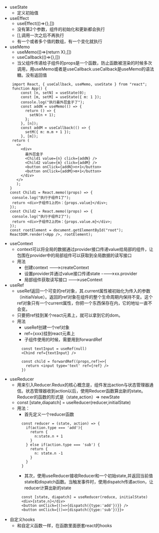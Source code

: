 - useState 
   - 定义初始值
- useEffect
   - useEffect(()=>{},[])
   - 没有第2个参数，组件的初始化和更新都会执行
   - [],调用一次之后不再执行
   - 有一个或者多个值的数组，有一个变化就执行
- useMemo
   - useMemo(()=>{return X},[])
   - useCallback(()=>{},[])
   - 当父组件传递给子组件的props是一个函数，防止函数被渲染的时候多次调用，用useMemo或者是useCallback.useCallback是useMemo的语法糖。没有返回值
   ```
    import React, { useCallback, useMemo, useState } from "react";
    function App() {
        const [n, setN] = useState(0);
        const [m, setM] = useState({ m: 1 });
        console.log("执行最外层盒子了");
        const addN = useMemo(() => {
          return () => {
            setN(n + 1);
          };
        }, [n]);
        const addM = useCallback(() => {
          setM({ m: m.m + 1 });
        }, [m]);
    return (
      <>
        <div>
          最外层盒子
          <Child1 value={n} click={addN} />
          <Child2 value={m} click={addM} />
          <button onClick={addN}>n+1</button>
          <button onClick={addM}>m+1</button>
        </div>
      </>
      );
  }
  const Child1 = React.memo((props) => {
    console.log("执行子组件1了");
    return <div>子组件1上的n：{props.value}</div>;
  });
  const Child2 = React.memo((props) => {
    console.log("执行子组件2了");
    return <div>子组件2上的m：{props.value.m}</div>;
  });
  const rootElement = document.getElementById("root");
  ReactDOM.render(<App />, rootElement);  
   ```
- useContext
   - context可以将全局的数据通过provider接口传递value给局部的组件，让包围在provider中的局部组件可以获取到全局数据的读写接口
   - 用法
      - 创建context  --->createContext
      - 设置provider并通过value接口传递state  ---->xx.provider
      - 局部组件获取读写接口  --->useContext
- useRef
   - useRef返回一个可变的ref对象，其.current属性被初始化为传入的参数（initialValue）。返回的ref对象在组件的整个生命周期内保持不变。这个ref对象只有一个current属性，你把一个东西保存在内，它的地址一直不会变。
   - 只要把ref挂到某个react元素上，就可以拿到它的dom。
   - 用法
      - useRef创建一个ref对象
      - ref={xxx}挂到react元素上
      - 子组件使用的时候，需要用到forwardRef
      ```
        const textInput = useRef(null)
        <Chind ref={textInput} />

        const child = forwardRef((props,ref)=>{
          return <input type='text' ref={ref} />
        })

      ```
- useReducer
   - 用来引入Reducer.Redux的核心概念是，组件发出action与状态管理器通信。状态管理器收到action以后，使用Reducer函数算出新的state。Reducer的函数的形式是（state,action）=> newState
   - const [state,diapatch] = useReducer(reducer,initialState)
   - 用法：
      - 首先定义一个reducer函数
      ```
        const reducer = (state, action) => {
          if(action.type === 'add'){
            return {
              n:state.n + 1
            }
          } else if(action.type === 'sub') {
            return {
              n: state.n -1
            }
          }
        }
      ```
      - 其次，使用useReducer接收Reducer和一个初始state,并返回当前值state和dispatch函数。当触发事件时，使用dispatch传递action，让reducer计算出新的state
      ```
        const [state, diapatch] = useReducer(reduce, initialState)
        <div>{state.n}</div>
        <button onClick={()=>{dispatch({type:'add'})}} />
        <button onClick={()=>{dispatch({type:'sub'})}}>
      ```
- 自定义hooks
   - 和自定义函数一样，在函数里面嵌套react的hooks